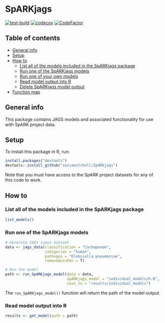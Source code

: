 # SpARKjags

[![test-build](https://github.com/soniamitchell/SpARKjags/workflows/build/badge.svg)](https://github.com/soniamitchell/SpARKjags/actions)
[![codecov](https://codecov.io/gh/soniamitchell/SpARKjags/branch/master/graph/badge.svg?token=0oOkymQf8t)](https://codecov.io/gh/soniamitchell/SpARKjags)
[![CodeFactor](https://www.codefactor.io/repository/github/soniamitchell/SpARKjags/badge)](https://www.codefactor.io/repository/github/soniamitchell/SpARKjags)

## Table of contents
* [General info](#general-info)
* [Setup](#setup)
* [How to](#how-to)
  * [List all of the models included in the SpARKjags package](#list-all-of-the-models-included-in-the-sparkjags-package)
  * [Run one of the SpARKjags models](#run-one-of-the-SpARKjags-models)
  * [Run one of your own models](#run-one-of-your-own-models)
  * [Read model output into R](#read-model-output-into-R)
  * [Delete SpARKjags model output](#delete-SpARKjags-model-output)
* [Function map](#function-map)

## General info
This package contains JAGS models and associated functionality for use with SpARK project data.

## Setup
To install this package in R, run:
```R
install.packages("devtools")
devtools::install_github("soniamitchell/SpARKjags")
```
Note that you must have access to the SpARK project datasets for any of this code to work.

## How to
### List all of the models included in the SpARKjags package
```R
list_models()
```

### Run one of the SpARKjags models
```R
# Generate JAGS input dataset
data <- jags_data(classification = "Carbapenem",
                  categories = "human",
                  pathogen = "Klebsiella pneumoniae",
                  removeQuinPen = T)

# Run the model                  
path <- run_SpARKjags_model(data = data,
                            SpARKjags_model = "individual_models/h.R",
                            save_to = "results/individual_models")
```
The `run_SpARKjags_model()` function will return the path of the model output.

    
### Read model output into R
```R
results <- get_model(path = path)
```
